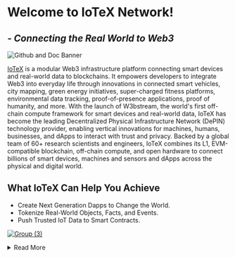 # Welcome to IoTeX Network!
## _- Connecting the Real World to Web3_

![Github and Doc Banner](https://user-images.githubusercontent.com/38968374/234123113-83cfc85e-5683-4a3f-8a8e-f722dade3421.png)

[IoTeX](https://iotex.io/) is a modular Web3 infrastructure platform connecting smart devices and real-world data to blockchains. It empowers developers to integrate Web3 into everyday life through innovations in connected smart vehicles, city mapping, green energy initiatives, super-charged fitness platforms, environmental data tracking, proof-of-presence applications, proof of humanity, and more. With the launch of W3bstream, the world's first off-chain compute framework for smart devices and real-world data, IoTeX has become the leading Decentralized Physical Infrastructure Network (DePIN) technology provider, enabling vertical innovations for machines, humans, businesses, and dApps to interact with trust and privacy. Backed by a global team of 60+ research scientists and engineers, IoTeX combines its L1, EVM-compatible blockchain, off-chain compute, and open hardware to connect billions of smart devices, machines and sensors and dApps across the physical and digital world.

## What IoTeX Can Help You Achieve
- Create Next Generation Dapps to Change the World.
- Tokenize Real-World Objects, Facts, and Events.
- Push Trusted IoT Data to Smart Contracts.

[![Group (3)](https://user-images.githubusercontent.com/38968374/175887094-6bbdb877-f5e8-46ed-9b6c-1cd69c179d06.png)](https://docs.iotex.io/)


<details>
<summary>Read More</summary>

## You Can Build Yours

With IoTeX, Anyone Can Earn Digital Assets Based on Their Real World Data and Actions.

Join a thriving ecosystem of ambitious developers, revolutionary Dapps, and knowledgeable and driven community members.
- EVM-Compatible. [Launch your Dapp/token >>](https://docs.iotex.io/dapp-development/smart-contracts/introduction)
- Cross-chain. [Build a decentralized bridge >>](https://iotube.org/)
- Roll-DPoS. [Become a delegate >>](https://community.iotex.io/t/official-iotex-delegates-thread/1263)
- Robust API. [Integrate with IoTeX >>](https://docs.iotex.io/more-resources/exchange-integration/general-guide)

## All You Need for Your Next Decentralized Application
IoTeX makes blockchain development simple and seamless: Moving a Dapp from Ethereum or other platforms to IoTeX could not be easier. More tools, more flexibility, and a faster network.
- Solidity Support
- Web3js Compatible
- SDK, Go, Java, Python, etc.

[![Group (4)](https://user-images.githubusercontent.com/38968374/175887913-894599e7-dcb5-4f54-b221-e4ee11d97b88.png)](https://community.iotex.io/t/about-the-halo-grants-program/3821)

## A Launchpad for Next-Gen Decentralized Projects
IoTeX houses an ever-growing ecosystem of privacy-protecting smart devices, user-owned datasets and models, cross-chain bridges and exchanges, and far-reaching Dapps. Join the global community of developers launching the next generation of decentralized projects on IoTeX.
[Explore our ecosystem of DApps, tokens, and devices >>](https://ecosystem.iotex.io/)

## Develop on the World’s Most Technologically Advanced Blockchain Platform 
- [Launch a Dapp](https://docs.iotex.io/get-started/iotex-dapp-starter): Port over an existing Solidity-based Dapp or write your own with our developer-friendly IDE.
- [Launch a Token](https://docs.iotex.io/smart-contracts/introduction): Mint fungible tokens and NFTs with the IoTeX XRC20 + XRC721 standards.
- [Run a Node](https://community.iotex.io/t/official-iotex-delegates-thread/1263): Port over an existing Solidity-based Dapp or write own with our developer-friendly IDE.
- [Integrate IoT Devices](https://docs.iotex.io/): Harness the power of real world data in your Dapps with “Powered by IoTeX” devices.
- [Go Cross-Chain](https://iotube.org/): Convert crypto-assets two-way between IoTeX, Ethereum, BSC, and more.

<img width="1309" alt="Screen Shot 2022-06-27 at 1 03 17 AM" src="https://user-images.githubusercontent.com/38968374/175890622-158da88f-88db-4e27-b7fc-9e952f7f10f6.png">

## Join our [Developer Community](https://discord.com/invite/q5eYde2CU7) on Discord
[![Component 71](https://user-images.githubusercontent.com/38968374/175885960-968da73a-7a5c-4628-8c82-d55f87ab1603.png)](https://discord.com/invite/q5eYde2CU7)
</details>
